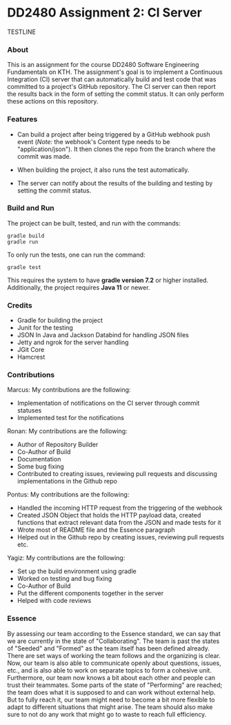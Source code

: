 # DD2480 Assignment 2: CI Server
TESTLINE


### About

This is an assignment for the course DD2480 Software Engineering Fundamentals on KTH. The assignment's goal is to implement a Continuous Integration (CI) server that can automatically build and test code that was committed to a project's GitHub repository. The CI server can then report the results back in the form of setting the commit status. It can only perform these actions on this repository.

### Features

* Can build a project after being triggered by a GitHub webhook push event (*Note:* the webhook's Content type needs to be "application/json"). It then clones the repo from the branch where the commit was made.

* When building the project, it also runs the test automatically.

* The server can notify about the results of the building and testing by setting the commit status.


### Build and Run

The project can be built, tested, and run with the commands:

```
gradle build
gradle run
```

To only run the tests, one can run the command:

```
gradle test
```

This requires the system to have **gradle version 7.2** or higher installed. Additionally, the project requires **Java 11** or newer. 

### Credits

* Gradle for building the project
* Junit for the testing
* JSON In Java and Jackson Databind for handling JSON files
* Jetty and ngrok for the server handling
* JGit Core
* Hamcrest

### Contributions
Marcus: My contributions are the following:
* Implementation of notifications on the CI server through commit statuses
* Implemented test for the notifications

Ronan: My contributions are the following:
* Author of Repository Builder
* Co-Author of Build
* Documentation
* Some bug fixing
* Contributed to creating issues, reviewing pull requests and discussing implementations in the Github repo

Pontus: My contributions are the following:
* Handled the incoming HTTP request from the triggering of the webhook
* Created JSON Object that holds the HTTP payload data, created functions that extract relevant data from the JSON and made tests for it
* Wrote most of README file and the Essence paragraph
* Helped out in the Github repo by creating issues, reviewing pull requests etc.


Yagiz: My contributions are the following:
* Set up the build environment using gradle 
* Worked on testing and bug fixing
* Co-Author of Build
* Put the different components together in the server
* Helped with code reviews
### Essence

By assessing our team according to the Essence standard, we can say that we are currently in the state of "Collaborating". The team is past the states of "Seeded" and "Formed" as the team itself has been defined already. There are set ways of working the team follows and the organizing is clear. Now, our team is also able to communicate openly about questions, issues, etc., and is also able to work on separate topics to form a cohesive unit. Furthermore, our team now knows a bit about each other and people can trust their teammates. Some parts of the state of "Performing" are reached; the team does what it is supposed to and can work without external help. But to fully reach it, our team might need to become a bit more flexible to adapt to different situations that might arise. The team should also make sure to not do any work that might go to waste to reach full efficiency.
